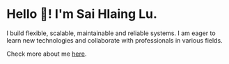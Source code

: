 # Hello 👋! I'm Sai Hlaing Lu.

I build flexible, scalable, maintainable and reliable systems. I am eager to learn new technologies and collaborate with professionals in various fields.

Check more about me [here](https://saihlu.github.io/sai-hlaing//).

